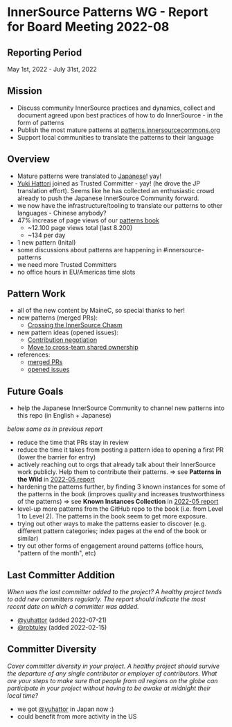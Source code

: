 # InnerSource Patterns WG - Report for Board Meeting 2022-08

## Reporting Period

May 1st, 2022 - July 31st, 2022

## Mission

- Discuss community InnerSource practices and dynamics, collect and document agreed upon best practices of how to do InnerSource - in the form of patterns
- Publish the most mature patterns at [patterns.innersourcecommons.org](https://patterns.innersourcecommons.org)
- Support local communities to translate the patterns to their language

## Overview

- Mature patterns were translated to [Japanese](https://patterns.innersourcecommons.org/v/jp/)! yay!
- [Yuki Hattori](https://github.com/yuhattor) joined as Trusted Committer - yay! (he drove the JP translation effort). Seems like he has collected an enthusiastic crowd already to push the Japanese InnerSource Community forward.
- we now have the infrastructure/tooling to translate our patterns to other languages - Chinese anybody?
- 47% increase of page views of our [patterns book](https://patterns.innersourcecommons.org/)
  - ~12.100 page views total (last 8.200)
  - ~134 per day
- 1 new pattern (Inital)
- some discussions about patterns are happening in #innersource-patterns
- we need more Trusted Committers
- no office hours in EU/Americas time slots

## Pattern Work

- all of the new content by MaineC, so special thanks to her!
- new patterns (merged PRs):
  - [Crossing the InnerSource Chasm](https://github.com/InnerSourceCommons/InnerSourcePatterns/blob/main/patterns/1-initial/crossing-chasm.md)
- new pattern ideas (opened issues):
  - [Contribution negotiation](https://github.com/InnerSourceCommons/InnerSourcePatterns/issues/410)
  - [Move to cross-team shared ownership](https://github.com/InnerSourceCommons/InnerSourcePatterns/issues/423)
- references:
    - [merged PRs][merged-prs]
    - [opened issues][opened-issues]

## Future Goals

- help the Japanese InnerSource Community to channel new patterns into this repo (in English + Japanese)

*below same as in previous report*

- reduce the time that PRs stay in review
- reduce the time it takes from posting a pattern idea to opening a first PR (lower the barrier for entry)
- actively reaching out to orgs that already talk about their InnerSource work publicly. Help them to contribute their patterns. => see **Patterns in the Wild** in [2022-05 report](https://github.com/InnerSourceCommons/InnerSourcePatterns/blob/main/meta/boardreports/2022-05.md#pattern-work)
- hardening the patterns further, by finding 3 known instances for some of the patterns in the book (improves quality and increases trustworthiness of the patterns) => see **Known Instances Collection** in [2022-05 report](https://github.com/InnerSourceCommons/InnerSourcePatterns/blob/main/meta/boardreports/2022-05.md#pattern-work)
- level-up more patterns from the GitHub repo to the book (i.e. from Level 1 to Level 2). The patterns in the book seem to get more exposure.
- trying out other ways to make the patterns easier to discover (e.g. different pattern categories; index pages at the end of the book or similar)
- try out other forms of engagement around patterns (office hours, "pattern of the month", etc)

## Last Committer Addition

*When was the last committer added to the project? A healthy project tends to add new committers regularly. The report should indicate the most recent date on which a committer was added.*

* [@yuhattor](https://github.com/yuhattor) (added 2022-07-21)
* [@robtuley](https://github.com/robtuley) (added 2022-02-15)

## Committer Diversity

*Cover committer diversity in your project. A healthy project should survive the departure of any single contributor or employer of contributors. What are your steps to make sure that people from all regions on the globe can participate in your project without having to be awake at midnight their local time?*

- we got [@yuhattor](https://github.com/yuhattor) in Japan now :)
- could benefit from more activity in the US

[merged-prs]: https://github.com/InnerSourceCommons/InnerSourcePatterns/pulls?q=is%3Apr+closed%3A2022-05-01..2022-07-31+is%3Amerged
[opened-issues]: https://github.com/InnerSourceCommons/InnerSourcePatterns/issues?q=is%3Aissue+created%3A2022-05-01..2022-07-31+is%3Aopen+
